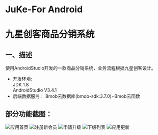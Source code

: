 # JuKe-For Android
# 九星创客商品分销系统
## 一、描述
使用AndroidStudio开发的一款商品分销系统，业务流程根据九星创客设计。  
- 开发环境:  
    JDK 1.8  
    AndroidStudio V3.4.1  
- 后端数据服务：
    Bmob云数据库(bmob-sdk:3.7.0)+Bmob云函数  
## 部分功能截图：
![应用首页](https://github.com/JenKinY/JuKe/blob/master/review/Beta1.0.0/%E9%A6%96%E9%A1%B5.png)
![注册新会员](https://github.com/JenKinY/JuKe/blob/master/review/Beta1.0.0/%E5%B8%AE%E5%8A%A9%E6%B3%A8%E5%86%8C%E6%96%B0%E4%BC%9A%E5%91%98.png)
![申请升级](https://github.com/JenKinY/JuKe/blob/master/review/Beta1.0.0/%E7%94%B3%E8%AF%B7%E5%8D%87%E7%BA%A7.png)
![下级列表](https://github.com/JenKinY/JuKe/blob/master/review/Beta1.0.0/%E4%B8%8B%E7%BA%A7%E5%88%97%E8%A1%A8.png)
![应用更新](https://github.com/JenKinY/JuKe/blob/master/review/Beta1.0.0/Bmob%E5%BA%94%E7%94%A8%E6%9B%B4%E6%96%B0%E6%9B%B4%E6%96%B0.jpg)

